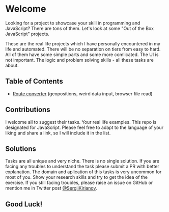 # Welcome

Looking for a project to showcase your skill in programming and JavaScript? There are tons of them.
Let's look at some "Out of the Box JavaScript" projects. 

These are the real life projects which I have personally encountered in my life and automated. There will be no separation on tiers from easy to hard. All of them have some simple parts and some more comlicated. The UI is not important. The logic and problem solving skills - all these tasks are about. 

## Table of Contents

- [Route converter](./task1-route_converter/task.md) (geopositions, weird data input, browser file read)


## Contributions

I welcome all to suggest their tasks. Your real life examples. This repo is designated for JavaScript. Please feel free to adapt to the language of your liking and share a link, so I will include it in the list. 

## Solutions

Tasks are all unique and very niche. There is no single solution. If you are facing any troubles to understand the task please submit a PR with better explanation. 
The domain and aplication of this tasks is very uncommon for most of you. Show your research skills and try to get the idea of the exercise. If you still facing troubles, please raise an issue on GitHub or mention me in Twitter post [@SergiiKirianov](https://twitter.com/SergiiKirianov).

## Good Luck!